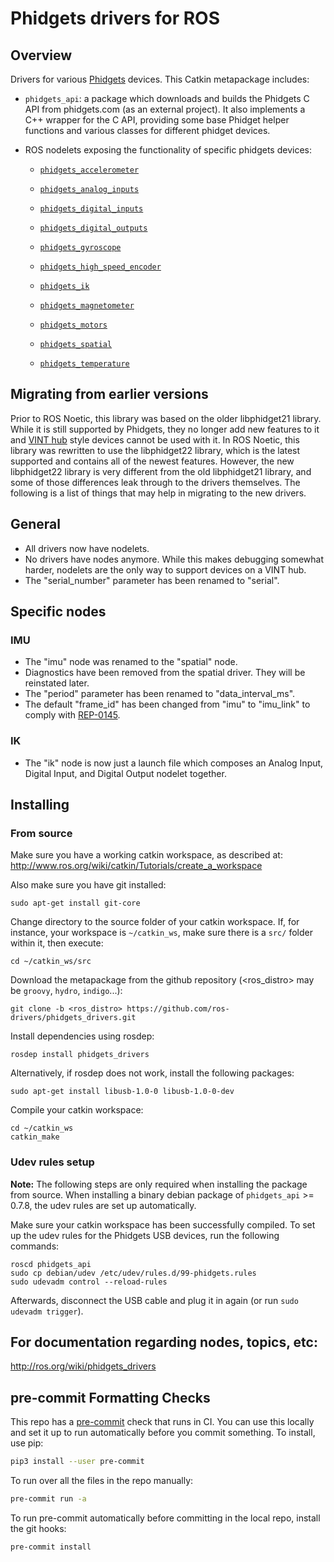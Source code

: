 Phidgets drivers for ROS
========================

Overview
--------

Drivers for various [Phidgets](https://www.phidgets.com) devices. This Catkin metapackage includes:

* `phidgets_api`: a package which downloads and builds the Phidgets C API from
   phidgets.com (as an external project). It also implements a C++ wrapper
   for the C API, providing some base Phidget helper functions and various classes
   for different phidget devices.

* ROS nodelets exposing the functionality of specific phidgets devices:

  * [`phidgets_accelerometer`](phidgets_accelerometer/README.md)

  * [`phidgets_analog_inputs`](phidgets_analog_inputs/README.md)

  * [`phidgets_digital_inputs`](phidgets_digital_inputs/README.md)

  * [`phidgets_digital_outputs`](phidgets_digital_outputs/README.md)

  * [`phidgets_gyroscope`](phidgets_gyroscope/README.md)

  * [`phidgets_high_speed_encoder`](phidgets_high_speed_encoder/README.md)

  * [`phidgets_ik`](phidgets_ik/README.md)

  * [`phidgets_magnetometer`](phidgets_magnetometer/README.md)

  * [`phidgets_motors`](phidgets_motors/README.md)

  * [`phidgets_spatial`](phidgets_spatial/README.md)

  * [`phidgets_temperature`](phidgets_temperature/README.md)

Migrating from earlier versions
-------------------------------

Prior to ROS Noetic, this library was based on the older libphidget21 library.  While it is still supported by Phidgets, they no longer add new features to it and [VINT hub](https://www.phidgets.com/?tier=3&catid=2&pcid=1&prodid=643) style devices cannot be used with it.  In ROS Noetic, this library was rewritten to use the libphidget22 library, which is the latest supported and contains all of the newest features.  However, the new libphidget22 library is very different from the old libphidget21 library, and some of those differences leak through to the drivers themselves.  The following is a list of things that may help in migrating to the new drivers.

## General ##
* All drivers now have nodelets.
* No drivers have nodes anymore.  While this makes debugging somewhat harder, nodelets are the only way to support devices on a VINT hub.
* The "serial_number" parameter has been renamed to "serial".

## Specific nodes ##
### IMU ###
* The "imu" node was renamed to the "spatial" node.
* Diagnostics have been removed from the spatial driver.  They will be reinstated later.
* The "period" parameter has been renamed to "data_interval_ms".
* The default "frame_id" has been changed from "imu" to "imu_link" to comply with [REP-0145](http://www.ros.org/reps/rep-0145.html).

### IK ###
* The "ik" node is now just a launch file which composes an Analog Input, Digital Input, and Digital Output nodelet together.

Installing
----------

### From source ###

Make sure you have a working catkin workspace, as described at:
http://www.ros.org/wiki/catkin/Tutorials/create_a_workspace

Also make sure you have git installed:

    sudo apt-get install git-core

Change directory to the source folder of your catkin workspace.
If, for instance, your workspace is `~/catkin_ws`, make sure there is
a `src/` folder within it, then execute:

    cd ~/catkin_ws/src

Download the metapackage from the github repository (<ros_distro> may be `groovy`, `hydro`, `indigo`...):

    git clone -b <ros_distro> https://github.com/ros-drivers/phidgets_drivers.git

Install dependencies using rosdep:

    rosdep install phidgets_drivers

Alternatively, if rosdep does not work, install the following packages:

    sudo apt-get install libusb-1.0-0 libusb-1.0-0-dev

Compile your catkin workspace:

    cd ~/catkin_ws
    catkin_make

### Udev rules setup ###

**Note:** The following steps are only required when installing the package
from source. When installing a binary debian package of `phidgets_api` >= 0.7.8,
the udev rules are set up automatically.

Make sure your catkin workspace has been successfully compiled.
To set up the udev rules for the Phidgets USB devices, run the following commands:

    roscd phidgets_api
    sudo cp debian/udev /etc/udev/rules.d/99-phidgets.rules
    sudo udevadm control --reload-rules

Afterwards, disconnect the USB cable and plug it in again (or run `sudo udevadm trigger`).


For documentation regarding nodes, topics, etc:
---------------------------------------------

http://ros.org/wiki/phidgets_drivers


pre-commit Formatting Checks
----------------------------

This repo has a [pre-commit](https://pre-commit.com/) check that runs in CI.
You can use this locally and set it up to run automatically before you commit
something. To install, use pip:

```bash
pip3 install --user pre-commit
```

To run over all the files in the repo manually:

```bash
pre-commit run -a
```

To run pre-commit automatically before committing in the local repo, install the git hooks:

```bash
pre-commit install
```
